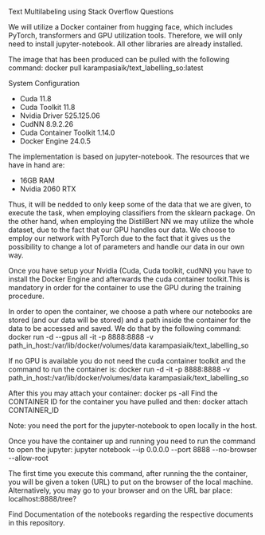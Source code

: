 Text Multilabeling using Stack Overflow Questions

We will utilize a Docker container from hugging face, which includes PyTorch, transformers and GPU utilization tools. Therefore, we will only need to install jupyter-notebook. All other libraries are already installed.

The image that has been produced can be pulled with the following command:
docker pull karampasiaik/text_labelling_so:latest

System Configuration

- Cuda 11.8
- Cuda Toolkit 11.8
- Nvidia Driver 525.125.06
- CudNN 8.9.2.26
- Cuda Container Toolkit 1.14.0
- Docker Engine 24.0.5

The implementation is based on jupyter-notebook. The resources that we have in hand are:

- 16GB RAM
- Nvidia 2060 RTX

Thus, it will be nedded to only keep some of the data that we are given, to execute the task, when employing classifiers from the sklearn package.
On the other hand, when employing the DistilBert NN we may utilize the whole dataset, due to the fact that our GPU handles our data.
We choose to employ our network with PyTorch due to the fact that it gives us the possibility to change a lot of parameters and handle our data in our own way.

Once you have setup your Nvidia (Cuda, Cuda toolkit, cudNN) you have to install the Docker Engine and afterwards the cuda container toolkit.This is mandatory in order for the container to use the GPU during the training procedure.
 
In order to open the container, we choose a path where our notebooks are stored (and our data will be stored) and a path inside the container for the data to be accessed and saved. We do that by the following command:
docker run -d --gpus all -it -p 8888:8888 -v path_in_host:/var/lib/docker/volumes/data karampasiaik/text_labelling_so

If no GPU is available you do not need the cuda container toolkit and the command to run the container is:
docker run -d -it -p 8888:8888 -v path_in_host:/var/lib/docker/volumes/data karampasiaik/text_labelling_so

After this you may attach your container:
docker ps -all
Find the CONTAINER ID for the container you have pulled and then:
docker attach CONTAINER_ID

Note: you need the port for the jupyter-notebook to open locally in the host.

Once you have the container up and running you need to run the command to open the jupyter:
jupyter notebook --ip 0.0.0.0 --port 8888 --no-browser --allow-root

The first time you execute this command, after running the the container, you will be given a token (URL) to put on the browser of the local machine. Alternatively, you may go to your browser and on the URL bar place:
localhost:8888/tree?

Find Documentation of the notebooks regarding the respective documents in this repository.
